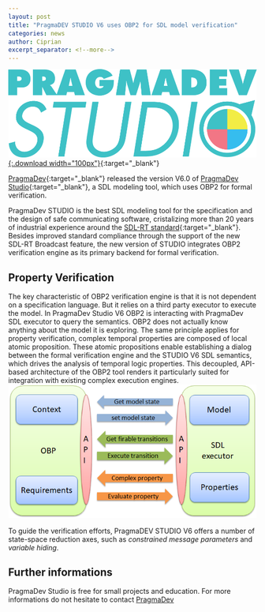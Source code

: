 ```yaml
---
layout: post
title: "PragmaDEV STUDIO V6 uses OBP2 for SDL model verification"
categories: news
author: Ciprian
excerpt_separator: <!--more-->
---
```


[![process](/images/logo_studio.gif){:.download width="100px"}](http://www.pragmadev.com/product/studio.html){:target="_blank"}

[PragmaDev](https://www.pragmadev.com/){:target="_blank"} released the version V6.0 of [PragmaDev Studio](http://www.pragmadev.com/product/studio.html){:target="_blank"}, a SDL modeling tool, which uses OBP2 for formal verification.
<!--more-->

PragmaDev STUDIO is the best SDL modeling tool for the specification and the design of safe communicating software, cristalizing more than 20 years of industrial experience around the [SDL-RT standard](http://www.sdl-rt.org/){:target="_blank"}. Besides improved standard compliance through the support of the new SDL-RT Broadcast feature, the new version of STUDIO integrates OBP2 verification engine as its primary backend for formal verification.

## Property Verification

The key characteristic of OBP2 verification engine is that it is not dependent on a specification language. But it relies on a third party executor to execute the model. In PragmaDev Studio V6 OBP2 is interacting with PragmaDev SDL executor to query the semantics. OBP2 does not actually know anything about the model it is exploring. The same principle applies for property verification, complex temporal properties are composed of local atomic proposition. These atomic propositions enable establishing a dialog between the formal verification engine and the STUDIO V6 SDL semantics, which drives the analysis of temporal logic properties.
This decoupled, API-based architecture of the OBP2 tool renders it particularly suited for integration with existing complex execution engines.
![overview](/images/ObpIntegrationArchitecture.png)

To guide the verification efforts, PragmaDEV STUDIO V6 offers a number of state-space reduction axes, such as *constrained message parameters* and *variable hiding*.

## Further informations

PragmaDev Studio is free for small projects and education. For more informations do not hesitate to contact [PragmaDev](https://www.pragmadev.com/contact.html)
